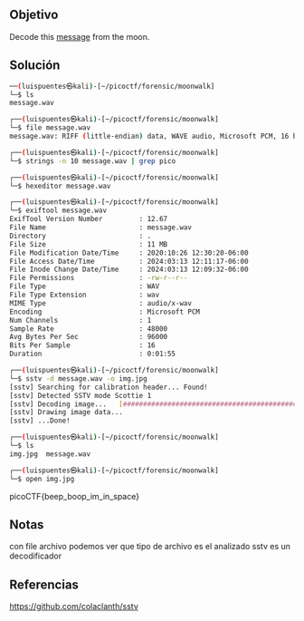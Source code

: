 ## Objetivo 
Decode this [message](https://jupiter.challenges.picoctf.org/static/fc1edf07742e98a480c6aff7d2546107/message.wav) from the moon.

## Solución
```bash
──(luispuentes㉿kali)-[~/picoctf/forensic/moonwalk]
└─$ ls
message.wav

┌──(luispuentes㉿kali)-[~/picoctf/forensic/moonwalk]
└─$ file message.wav 
message.wav: RIFF (little-endian) data, WAVE audio, Microsoft PCM, 16 bit, mono 48000 Hz

┌──(luispuentes㉿kali)-[~/picoctf/forensic/moonwalk]
└─$ strings -n 10 message.wav | grep pico

┌──(luispuentes㉿kali)-[~/picoctf/forensic/moonwalk]
└─$ hexeditor message.wav 

┌──(luispuentes㉿kali)-[~/picoctf/forensic/moonwalk]
└─$ exiftool message.wav 
ExifTool Version Number         : 12.67
File Name                       : message.wav
Directory                       : .
File Size                       : 11 MB
File Modification Date/Time     : 2020:10:26 12:30:20-06:00
File Access Date/Time           : 2024:03:13 12:11:17-06:00
File Inode Change Date/Time     : 2024:03:13 12:09:32-06:00
File Permissions                : -rw-r--r--
File Type                       : WAV
File Type Extension             : wav
MIME Type                       : audio/x-wav
Encoding                        : Microsoft PCM
Num Channels                    : 1
Sample Rate                     : 48000
Avg Bytes Per Sec               : 96000
Bits Per Sample                 : 16
Duration                        : 0:01:55

┌──(luispuentes㉿kali)-[~/picoctf/forensic/moonwalk]
└─$ sstv -d message.wav -o img.jpg
[sstv] Searching for calibration header... Found!    
[sstv] Detected SSTV mode Scottie 1
[sstv] Decoding image...   [################################################################] 100%
[sstv] Drawing image data...
[sstv] ...Done!

┌──(luispuentes㉿kali)-[~/picoctf/forensic/moonwalk]
└─$ ls
img.jpg  message.wav

┌──(luispuentes㉿kali)-[~/picoctf/forensic/moonwalk]
└─$ open img.jpg 


```
picoCTF{beep_boop_im_in_space}

## Notas
con file archivo podemos ver que tipo de archivo es el analizado
sstv es un decodificador
## Referencias
https://github.com/colaclanth/sstv

